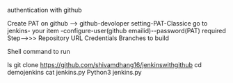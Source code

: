 authentication with github

Create PAT on github --> github-devoloper setting-PAT-Classice
go to jenkins- your item -configure-user(github emailid)--password(PAT)
required Step-->>>
Repository URL
Credentials
Branches to build

Shell command to run


ls
git clone https://github.com/shivamdhang16/jenkinswithgithub
cd demojenkins
cat jenkins.py
Python3 jenkins.py
